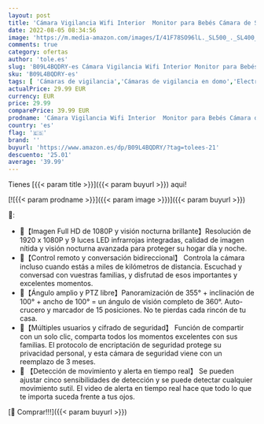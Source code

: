 ```yaml
---
layout: post
title: 'Cámara Vigilancia Wifi Interior  Monitor para Bebés Cámara de Seguridad para el Hogar de 360° con Visión Nocturna Detección de Movimiento Audio Bidireccional Pan/Tilt/Zoom Servicio en la Nube'
date: 2022-08-05 08:34:56
image: 'https://m.media-amazon.com/images/I/41F78SO96lL._SL500_._SL400_.jpg'
comments: true
category: ofertas
author: 'tole.es'
slug: 'B09L4BQDRY-es Cámara Vigilancia Wifi Interior Monitor para Bebés Cámara...'
sku: 'B09L4BQDRY-es'
tags: [ 'Cámaras de vigilancia','Cámaras de vigilancia en domo','Electrónica','Fotografía y videocámaras','bebés','🇪🇸', ]
actualPrice: 29.99 EUR
currency: EUR
price: 29.99
comparePrice: 39.99 EUR
prodname: 'Cámara Vigilancia Wifi Interior  Monitor para Bebés Cámara de Seguridad para el Hogar de 360° con Visión Nocturna Detección de Movimiento Audio Bidireccional Pan/Tilt/Zoom Servicio en la Nube'
country: 'es'
flag: '🇪🇸'
brand: ''
buyurl: 'https://www.amazon.es/dp/B09L4BQDRY/?tag=tolees-21'
descuento: '25.01'
average: '39.99'
---
```


Tienes [{{< param title >}}]({{< param buyurl >}}) aqui!

[![{{< param prodname >}}]({{< param image >}})]({{< param buyurl >}})

🔎:

- 🏡【Imagen Full HD de 1080P y visión nocturna brillante】Resolución de 1920 x 1080P y 9 luces LED infrarrojas integradas, calidad de imagen nítida y visión nocturna avanzada para proteger su hogar día y noche.
- 🏡【Control remoto y conversación bidireccional】 Controla la cámara incluso cuando estás a miles de kilómetros de distancia. Escuchad y conversad con vuestras familias, y disfrutad de esos importantes y excelentes momentos.
- 🏡【Ángulo amplio y PTZ libre】Panoramización de 355° + inclinación de 100° + ancho de 100° = un ángulo de visión completo de 360°. Auto-crucero y marcador de 15 posiciones. No te pierdas cada rincón de tu casa.
- 🏡【Múltiples usuarios y cifrado de seguridad】 Función de compartir con un solo clic, comparta todos los momentos excelentes con sus familias. El protocolo de encriptación de seguridad protege su privacidad personal, y esta cámara de seguridad viene con un reemplazo de 3 meses.
- 🏡 【Detección de movimiento y alerta en tiempo real】 Se pueden ajustar cinco sensibilidades de detección y se puede detectar cualquier movimiento sutil. El video de alerta en tiempo real hace que todo lo que te importa suceda frente a tus ojos.

[🛒 Comprar!!!]({{< param buyurl >}})
